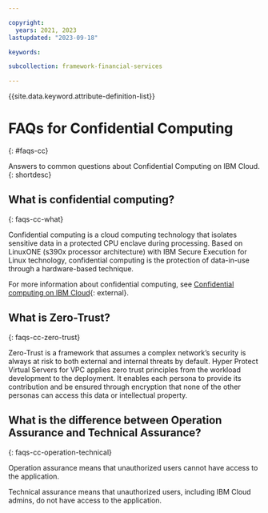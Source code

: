 ```yaml
---

copyright:
  years: 2021, 2023
lastupdated: "2023-09-18"

keywords: 

subcollection: framework-financial-services

---
```


{{site.data.keyword.attribute-definition-list}}



# FAQs for Confidential Computing
{: #faqs-cc}



Answers to common questions about Confidential Computing on IBM Cloud.
{: shortdesc}

## What is confidential computing?
{: faqs-cc-what}

Confidential computing is a cloud computing technology that isolates sensitive data in a protected CPU enclave during processing. Based on LinuxONE (s390x processor architecture) with IBM Secure Execution for Linux technology, confidential computing is the protection of data-in-use through a hardware-based technique. 

For more information about confidential computing, see [Confidential computing on IBM Cloud](https://www.ibm.com/cloud/confidential-computing){: external}.

## What is Zero-Trust?
{: faqs-cc-zero-trust}

Zero-Trust is a framework that assumes a complex network’s security is always at risk to both external and internal threats by default. Hyper Protect Virtual Servers for VPC applies zero trust principles from the workload development to the deployment. It enables each persona to provide its contribution and be ensured through encryption that none of the other personas can access this data or intellectual property. 


## What is the difference between Operation Assurance and Technical Assurance?
{: faqs-cc-operation-technical}

Operation assurance means that unauthorized users cannot have access to the application.

Technical assurance means that unauthorized users, including IBM Cloud admins, do not have access to the application. 

